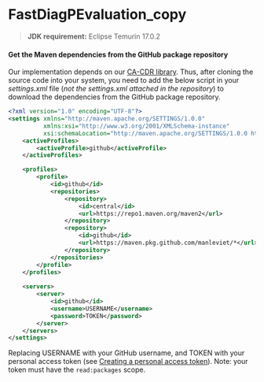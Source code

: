# FastDiagPEvaluation_copy
 
> **JDK requirement:** Eclipse Temurin 17.0.2

#### Get the Maven dependencies from the GitHub package repository

Our implementation depends on our [CA-CDR library](https://github.com/manleviet/CA-CDR-V2). Thus, after cloning the source code into your system,
you need to add the below script in your *settings.xml* file (*not the settings.xml attached in the repository*) to download the dependencies from the GitHub package repository.

```xml
<?xml version="1.0" encoding="UTF-8"?>
<settings xmlns="http://maven.apache.org/SETTINGS/1.0.0"
          xmlns:xsi="http://www.w3.org/2001/XMLSchema-instance"
          xsi:schemaLocation="http://maven.apache.org/SETTINGS/1.0.0 http://maven.apache.org/xsd/settings-1.0.0.xsd">
    <activeProfiles>
        <activeProfile>github</activeProfile>
    </activeProfiles>

    <profiles>
        <profile>
            <id>github</id>
            <repositories>
                <repository>
                    <id>central</id>
                    <url>https://repo1.maven.org/maven2</url>
                </repository>
                <repository>
                    <id>github</id>
                    <url>https://maven.pkg.github.com/manleviet/*</url>
                </repository>
            </repositories>
        </profile>
    </profiles>
    
    <servers>
        <server>
            <id>github</id>
            <username>USERNAME</username>
            <password>TOKEN</password>
        </server>
    </servers>
</settings>
```
Replacing USERNAME with your GitHub username, and TOKEN with your personal access token 
(see [Creating a personal access token](https://docs.github.com/en/authentication/keeping-your-account-and-data-secure/creating-a-personal-access-token)). Note: your token must have the ```read:packages``` scope.
